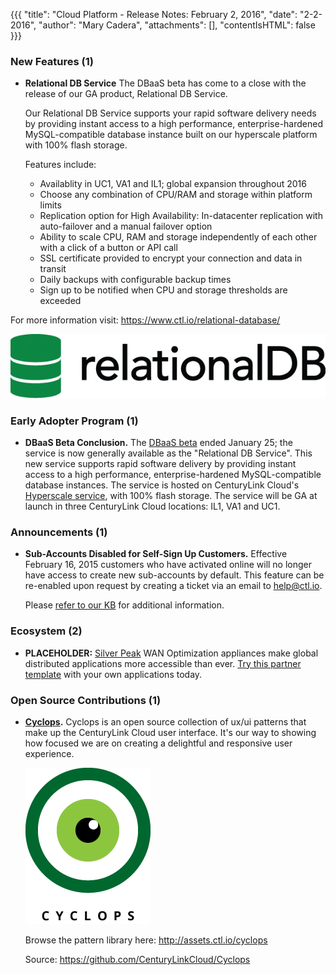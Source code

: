{{{
"title": "Cloud Platform - Release Notes: February 2, 2016",
"date": "2-2-2016",
"author": "Mary Cadera",
"attachments": [],
"contentIsHTML": false
}}}

### New Features (1)

* __Relational DB Service__ The DBaaS beta has come to a close with the release of our GA product, Relational DB Service.  

	Our Relational DB Service supports your rapid software delivery needs by providing instant access to a high performance, enterprise-hardened MySQL-compatible database instance built on our hyperscale platform with 100% flash storage.  

	Features include:

	- Availablity in UC1, VA1 and IL1; global expansion throughout 2016
	- Choose any combination of CPU/RAM and storage within platform limits
	- Replication option for High Availability: In-datacenter replication with auto-failover and a manual failover option
	- Ability to scale CPU, RAM and storage independently of each other with a click of a button or API call 
	- SSL certificate provided to encrypt your connection and data in transit
	- Daily backups with configurable backup times
	- Sign up to be notified when CPU and storage thresholds are exceeded

For more information visit: https://www.ctl.io/relational-database/

![Relational DB Logo](../images/2016-02-02-relational_db_logo.png)

### Early Adopter Program (1)

* __DBaaS Beta Conclusion.__ The [DBaaS beta](https://www.ctl.io/dbaas/) ended January 25; the service is now generally available as the "Relational DB Service". This new service supports rapid software delivery by providing instant access to a high performance, enterprise-hardened MySQL-compatible database instances. The service is hosted on CenturyLink Cloud's [Hyperscale service](https://www.ctl.io/hyperscale/), with 100% flash storage. The service will be GA at launch in three CenturyLink Cloud locations: IL1, VA1 and UC1.

### Announcements (1)

* __Sub-Accounts Disabled for Self-Sign Up Customers.__ Effective February 16, 2015 customers who have activated online will no longer have access to create new sub-accounts by default. This feature can be re-enabled upon request by creating a ticket via an email to help@ctl.io.

	Please [refer to our KB](https://www.ctl.io/knowledge-base/accounts-&-users/subaccounts-web-signup/) for additional information.

### Ecosystem (2)

* __PLACEHOLDER:__ [Silver Peak](http://www.silver-peak.com/) WAN Optimization appliances make global distributed applications more accessible than ever. [Try this partner template](https://www.ctl.io/knowledge-base/ecosystem-partners/marketplace-guides/getting-started-with-silver-peak-partner-template/) with your own applications today.


### Open Source Contributions (1)

* __[Cyclops](https://github.com/CenturyLinkCloud/Cyclops).__ Cyclops is an open source collection of ux/ui patterns that make up the CenturyLink Cloud user interface. It's our way to showing how focused we are on creating a delightful and responsive user experience. 

	![Cyclops Logo](../images/2016-02-02-cyclops_logo.png)

	Browse the pattern library here: http://assets.ctl.io/cyclops
	
	Source: https://github.com/CenturyLinkCloud/Cyclops